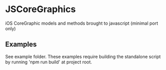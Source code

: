 # JSCoreGraphics
iOS CoreGraphic models and methods brought to javascript (minimal port only) 

## Examples
See example folder.  These examples require building the standalone script by running 'npm run build' at project root.
